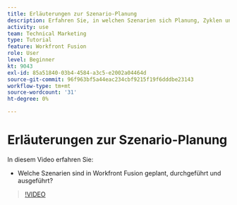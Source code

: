 ```yaml
---
title: Erläuterungen zur Szenario-Planung
description: Erfahren Sie, in welchen Szenarien sich Planung, Zyklen und Ausführungen befinden [!DNL Adobe Workfront Fusion].
activity: use
team: Technical Marketing
type: Tutorial
feature: Workfront Fusion
role: User
level: Beginner
kt: 9043
exl-id: 85a51840-03b4-4584-a3c5-e2002a04464d
source-git-commit: 96f963bf5a44eac234cbf9215f19f6dddbe23143
workflow-type: tm+mt
source-wordcount: '31'
ht-degree: 0%

---
```


# Erläuterungen zur Szenario-Planung

In diesem Video erfahren Sie:

* Welche Szenarien sind in Workfront Fusion geplant, durchgeführt und ausgeführt?

>[!VIDEO](https://video.tv.adobe.com/v/335284/?quality=12)
